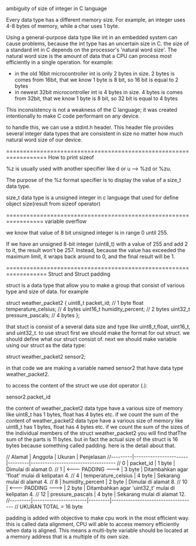 ambiguity of size of integer in C language

Every data type has a different memory size. For example, an integer uses 4-8 bytes of memory, while a char uses 1 byte.

Using a general-purpose data type like int in an embedded system can cause problems, because the int type has an uncertain size in C. the size of a standard int in C depends on the processor's 'natural word size'. The natural word size is the amount of data that a CPU can process most efficiently in a single operation. for example:

- in the old 16bit microcontroller int is only 2 bytes in size. 2 bytes is comes from 16bit, that we know 1 byte is 8 bit, so 16 bit is equal to 2 bytes
- in newest 32bit microcontroller int is 4 bytes in size. 4 bytes is comes from 32bit, that we know 1 byte is 8 bit, so 32 bit is equal to 4 bytes

This inconsistency is not a weakness of the C language; it was created intentionally to make C code performant on any device.

to handle this, we can use a stdint.h header. This header file provides several integer data types that are consistent in size no matter how much natural word size of our device.

==================================================================
How to print sizeof

%z is usually used with another specifier like d or u --> %zd or %zu.

The purpose of the %z format specifier is to display the value of a size_t data type.

size_t data type is a unsigned integer in c language that used for define object size(result from sizeof operator)

=================================================================
variable overflow

we know that value of 8 bit unsigned integer is in range 0 until 255.

If we have an unsigned 8-bit integer (uint8_t) with a value of 255 and add 2 to it, the result won't be 257. Instead, because the value has exceeded the maximum limit, it wraps back around to 0, and the final result will be 1.

==================================================================
Struct and Struct padding

struct is a data type that allow you to make a group that consist of various type and size of data. for example

struct weather_packet2 {
uint8_t packet_id; // 1 byte
float temperature_celsius; // 4 bytes
uint16_t humidity_percent; // 2 bytes
uint32_t pressure_pascals; // 4 bytes
};

that stuct is consist of a several data size and type like uint8_t,float, uint16_t, and uint32_t. to use struct first we should make the format for out struct. we should define what our struct consist of. next we should make variable using our struct as the data type:

struct weather_packet2 sensor2;

in that code we are making a variable named sensor2 that have data type weather_packet2.

to access the content of the struct we use dot operator (.):

sensor2.packet_id

the content of weather_packet2 data type have a various size of memory like uint8_t has 1 bytes, float has 4 bytes etc. if we count the sum of
the content of weather_packet2 data type have a various size of memory like uint8_t has 1 bytes, float has 4 bytes etc. if we count the sum of the sizes of the individual members of the struct weather_packet2 you will find thatThe sum of the parts is 11 bytes. but in fact the actual size of the struct is 16 bytes because something called padding. here is the detail about that.

// Alamat | Anggota | Ukuran | Penjelasan
//---------|-----------------------|---------|------------------------------------
// 0 | packet_id | 1 byte | Dimulai di alamat 0.
// 1 | <--- PADDING ---> | 3 byte | Ditambahkan agar 'float' mulai di kelipatan 4.
// 4 | temperature_celsius | 4 byte | Sekarang mulai di alamat 4.
// 8 | humidity_percent | 2 byte | Dimulai di alamat 8.
// 10 | <--- PADDING ---> | 2 byte | Ditambahkan agar 'uint32_t' mulai di kelipatan 4.
// 12 | pressure_pascals | 4 byte | Sekarang mulai di alamat 12.
//---------|-----------------------|---------|------------------------------------
// UKURAN TOTAL = 16 byte

padding is added with objective to make cpu work in the most efficient way. this is called data alignment, CPU will able to access memory efficiently when data is aligned. This means a multi-byte variable should be located at a memory address that is a multiple of its own size.
